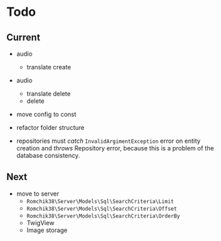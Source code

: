 # Todo

## Current

- audio
  - translate create
  
- audio
  - translate delete
  - delete

- move config to const
- refactor folder structure

- repositories must *catch* `InvalidArgimentException` error on entity creation and *throws* Repository error, because this is a problem of the database consistency.

## Next

- move to server
  - `Romchik38\Server\Models\Sql\SearchCriteria\Limit`
  - `Romchik38\Server\Models\Sql\SearchCriteria\Offset`
  - `Romchik38\Server\Models\Sql\SearchCriteria\OrderBy`
  - TwigView
  - Image storage
  